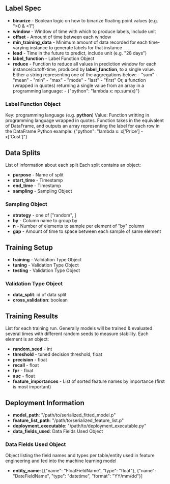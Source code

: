 ## Label Spec
- **binarize** - Boolean logic on how to binarize floating point values (e.g. ">0 & <1")
- **window** - Window of time with which to produce labels, include unit
- **offset** - Amount of time between each window
- **min_training_data** - Minimum amount of data recorded for each time-varying instance to generate labels for that instance
- **lead** - Time in the future to predict, include unit (e.g. "28 days")
- **label_function** - Label Function Object
- **reduce** - Function to reduce all values in prediction window for each
    instance/cutoff-time, produced by **label_function**, to a single value.
    Either a string representing one of the aggregations below:
      - "sum"
      - "mean"
      - "min"
      - "max"
      - "mode"
      - "last"
      - "first"
    Or, a function (wrapped in quotes) returning a single value from an array in a programming language:
      - {"python": "lambda x: np.sum(x)"}


### Label Function Object
Key: programming language (e.g. **python**)
Value: Function writting in programming language wrapped in quotes.
    Function takes in the equivalent of DataFrame, and outputs an array
    representing the label for each row in the DataFrame
Python example:
{"python": "lambda x: x['Price'] - x['Cost']"}


## Data Splits

List of information about each split
Each split contains an object:
- **purpose** - Name of split
- **start_time** - Timestamp 
- **end_time** - Timestamp
- **sampling** - Sampling Object

### Sampling Object
- **strategy** - one of ["random", ]
- **by** - Column name to group by
- **n** - Number of elements to sample per element of "by" column
- **gap** - Amount of time to space between each sample of same element


## Training Setup
- **training** - Validation Type Object
- **tuning** - Validation Type Object
- **testing** -  Validation Type Object

### Validation Type Object
- **data_split**: id of data split
- **cross_validation**: boolean

## Training Results
List for each training run. Generally models will be trained & evaluated
several times with different random seeds to measure stability.
Each element is an object:
- **random_seed** - int
- **threshold** - tuned decision threshold, float
- **precision** - float
- **recall** - float
- **fpr** - float
- **auc** - float
- **feature_importances** - List of sorted feature names by importance (first is most important)


## Deployment Information
- **model_path**: "/path/to/serialized_fitted_model.p"
- **feature_list_path**: "/path/to/serialized_feature_list.p"
- **deployment_executable**: "/path/to/deployment_executable.py"
- **data_fields_used**: Data Fields Used Object

### Data Fields Used Object
Object listing the field names and types per table/entity used in feature engineering and fed into the machine learning model
- **entity_name**: [{"name": "FloatFieldName", "type": "float"},
                    {"name": "DateFieldName", "type": "datetime", "format": "YY/mm/dd"}]
